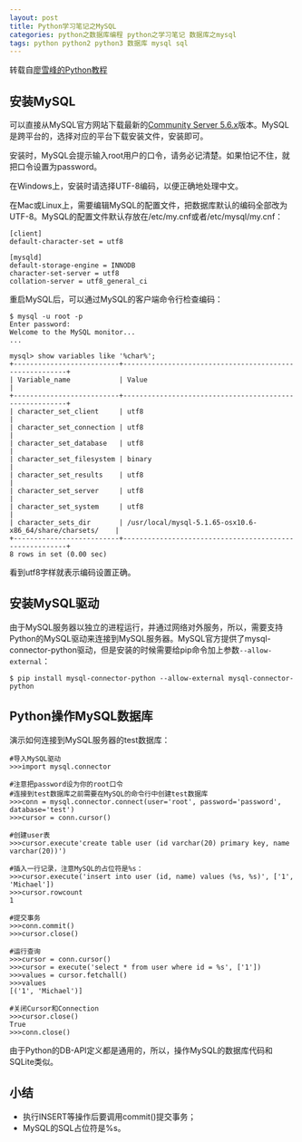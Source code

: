 ```yaml
---
layout: post
title: Python学习笔记之MySQL
categories: python之数据库编程 python之学习笔记 数据库之mysql
tags: python python2 python3 数据库 mysql sql
---
```


转载自[廖雪峰的Python教程](http://www.liaoxuefeng.com/wiki/0014316089557264a6b348958f449949df42a6d3a2e542c000/0014320107391860b39da6901ed41a296e574ed37104752000)

## 安装MySQL

可以直接从MySQL官方网站下载最新的[Community Server 5.6.x](http://dev.mysql.com/downloads/mysql/5.6.html)版本。MySQL是跨平台的，选择对应的平台下载安装文件，安装即可。

安装时，MySQL会提示输入root用户的口令，请务必记清楚。如果怕记不住，就把口令设置为password。

在Windows上，安装时请选择UTF-8编码，以便正确地处理中文。

在Mac或Linux上，需要编辑MySQL的配置文件，把数据库默认的编码全部改为UTF-8。MySQL的配置文件默认存放在/etc/my.cnf或者/etc/mysql/my.cnf：

```
[client]
default-character-set = utf8

[mysqld]
default-storage-engine = INNODB
character-set-server = utf8
collation-server = utf8_general_ci
```

重启MySQL后，可以通过MySQL的客户端命令行检查编码：

```
$ mysql -u root -p
Enter password: 
Welcome to the MySQL monitor...
...

mysql> show variables like '%char%';
+--------------------------+--------------------------------------------------------+
| Variable_name            | Value                                               |
+--------------------------+--------------------------------------------------------+
| character_set_client     | utf8                                                 |
| character_set_connection | utf8                                                  |
| character_set_database   | utf8                                                 |
| character_set_filesystem | binary                                                |
| character_set_results    | utf8                                                 |
| character_set_server     | utf8                                                 |
| character_set_system     | utf8                                                 |
| character_sets_dir       | /usr/local/mysql-5.1.65-osx10.6-x86_64/share/charsets/    |
+--------------------------+--------------------------------------------------------+
8 rows in set (0.00 sec)
```

看到utf8字样就表示编码设置正确。

## 安装MySQL驱动

由于MySQL服务器以独立的进程运行，并通过网络对外服务，所以，需要支持Python的MySQL驱动来连接到MySQL服务器。MySQL官方提供了mysql-connector-python驱动，但是安装的时候需要给pip命令加上参数`--allow-external`：

```
$ pip install mysql-connector-python --allow-external mysql-connector-python
```

## Python操作MySQL数据库

演示如何连接到MySQL服务器的test数据库：

```
#导入MySQL驱动
>>>import mysql.connector

#注意把password设为你的root口令
#连接到test数据库之前需要在MySQL的命令行中创建test数据库
>>>conn = mysql.connector.connect(user='root', password='password', database='test')
>>>cursor = conn.cursor()

#创建user表
>>>cursor.execute'create table user (id varchar(20) primary key, name varchar(20))')

#插入一行记录，注意MySQL的占位符是%s：
>>>cursor.execute('insert into user (id, name) values (%s, %s)', ['1', 'Michael'])
>>>cursor.rowcount
1

#提交事务
>>>conn.commit()
>>>cursor.close()

#运行查询
>>>cursor = conn.cursor()
>>>cursor = execute('select * from user where id = %s', ['1'])
>>>values = cursor.fetchall()
>>>values
[('1', 'Michael')]

#关闭Cursor和Connection
>>>cursor.close()
True
>>>conn.close()
```

由于Python的DB-API定义都是通用的，所以，操作MySQL的数据库代码和SQLite类似。

## 小结

* 执行INSERT等操作后要调用commit()提交事务；
* MySQL的SQL占位符是%s。
